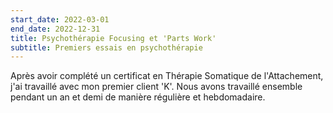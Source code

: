 ```yaml
---
start_date: 2022-03-01
end_date: 2022-12-31
title: Psychothérapie Focusing et 'Parts Work'
subtitle: Premiers essais en psychothérapie
---
```

Après avoir complété un certificat en Thérapie Somatique de l'Attachement, j'ai travaillé avec mon premier client 'K'. Nous avons travaillé ensemble pendant un an et demi de manière régulière et hebdomadaire.
